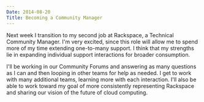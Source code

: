 ```yaml
---
Date: 2014-08-20
Title: Becoming a Community Manager
---
```


Next week I transition to my second job at Rackspace, a Technical Community Manager. I'm very excited, since this role will allow me to spend more of my time extending one-to-many support. I think that my strengths lie in expanding individual support interactions for broader consumption. 

I'll be working in our Community Forums and answering as many questions as I can and then looping in other teams for help as needed. I get to work with many additional teams, learning more with each interaction. I'll also be able to work toward my goal of more consistently representing Rackspace and sharing our vision of the future of cloud computing. 

